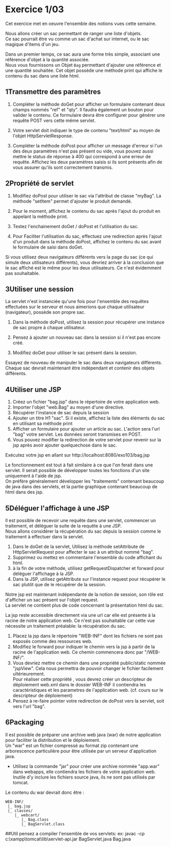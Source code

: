 # Exercice 1/03

Cet exercice met en oeuvre l'ensemble des notions vues cette semaine.  

Nous allons créer un sac permettant de ranger une liste d'objets.  
Ce sac pourrait être vu comme un sac d'achat sur internet, ou le sac magique d'items d'un jeu.

Dans un premier temps, ce sac aura une forme très simple, associant une référence d'objet à la quantité associée.  
Nous vous fournissons un Objet `Bag` permettant d'ajouter une référence et une quantité souhaitée. Cet objet possède une méthode print qui affiche le contenu du sac dans une liste html.

## 1Transmettre des paramètres

1. Compléter la méthode doGet pour afficher un formulaire contenant deux champs nommés "ref" et "qty". Il faudra également un bouton pour valider le contenu. Ce formulaire devra être configurer pour générer une requête POST vers cette même servlet.  

1. Votre servlet doit indiquer le type de contenu "text/html" au moyen de l'objet HttpServletResponse.  

1. Compléter la méthode doPost pour afficher un message d'erreur si l'un des deux paramètres n'est pas présent ou vide, vous pouvez aussi mettre le status de réponse à 400 qui correspond à une erreur de requête. Affichez les deux paramètres saisis si ils sont présents afin de vous assurer qu'ils sont correctement transmis.

## 2Propriété de servlet

1. Modifiez doPost pour utiliser le sac via l'attribut de classe "myBag". La méthode "setItem" permet d'ajouter le produit demandé.  

1. Pour le moment, affichez le contenu du sac après l'ajout du produit en appelant la méthode print.  

1. Testez l'enchainement doGet / doPost et l'utilisation du sac.  

1. Pour Faciliter l'utilisation du sac, effectuez une redirection après l'ajout d'un produit dans la méthode doPost, affichez le contenu du sac avant le formulaire de saisi dans doGet.  

Si vous utilisez deux navigateurs différents vers la page du sac (ce qui simule deux utilisateurs différents), vous devriez arriver à la conclusion que le sac affiché est le même pour les deux utilisateurs. Ce n'est évidemment pas souhaitable.

## 3Utiliser une session

La servlet n'est instanciée qu'une fois pour l'ensemble des requêtes effectuées sur le serveur et nous aimerions que chaque utilisateur (navigateur), possède son propre sac.

1. Dans la méthode doPost, utilisez la session pour récupérer une instance de sac propre à chaque utilisateur.  

1. Pensez à ajouter un nouveau sac dans la session si il n'est pas encore créé.  

1. Modifiez doGet pour utiliser le sac présent dans la session.  

Essayez de nouveau de manipuler le sac dans deux navigateurs différents. Chaque sac devrait maintenant être indépendant et contenir des objets différents.


## 4Utiliser une JSP

1. Créez un fichier "bag.jsp" dans le répertoire de votre application web.  
1. Importer l'objet "web.Bag" au moyen d'une directive.  
1. Récupérer l'instance de sac depuis la session  
1. Ajouter un titre H1 "sac". Si il existe, affichez la liste des éléments du sac en utilisant sa méthode print  
1. Afficher un formulaire pour ajouter un article au sac. L'action sera l'url "bag" votre servlet. Les données seront transmises en POST.  
1. Vous pouvez modifier la redirection de votre servlet pour revenir sur la jsp après avoir ajouter quelquechose dans le sac.  

Exécutez votre jsp en allant sur http://localhost:8080/exo103/bag.jsp

Le fonctionnement est tout à fait similaire à ce que l'on ferait dans une servlet. Il serait possible de développer toutes les fonctions d'un site uniquement à l'aide de jsp.  
On préfère généralement développer les "traitements" contenant beaucoup de java dans des servlets, et la partie graphique contenant beaucoup de html dans des jsp.


## 5Déléguer l'affichage à une JSP

Il est possible de recevoir une requête dans une servlet, commencer un traitement, et déléguer la suite de la requête à une JSP.  
Nous allons considérer la récupération du sac depuis la session comme le traitement à effectuer dans la servlet.

1. Dans le doGet de la servlet, Utilisez la méthode setAttribute de HttpServletRequest pour affecter le sac à un attribut nommé "bag".  
1. Supprimez ou mettez en commentaire l'ensemble du code affichant du html.  
1. à la fin de votre méthode, utilisez getRequestDispatcher et forward pour déléguer l'affichage à la JSP.  
1. Dans la JSP, utilisez getAttribute sur l'instance request pour récupérer le sac plutôt que de le récupérer de la session.  

Notre jsp est maintenant indépendante de la notion de session, son rôle est d'afficher un sac présent sur l'objet request.  
La servlet ne contient plus de code concernant la présentation html du sac.

La jsp reste accessible directement via une url car elle est présente à la racine de notre application web. Ce n'est pas souhaitable car cette vue nécessite un traitement préalable: la récupération du sac.

1. Placez la jsp dans le répertoire "WEB-INF" dont les fichiers ne sont pas exposés comme des ressources web.  
1. Modifiez le forward pour indiquer le chemin vers la jsp à partir de la racine de l'application web. Ce chemin commencera donc par "/WEB-INF/".  
1. Vous devriez mettre ce chemin dans une propriété public/static nommée "jspView". Cela nous permettra de pouvoir changer le fichier facilement ultérieurement.  
Pour réaliser cette propriété , vous devrez créer un descripteur de déploiement web.xml dans le dossier WEB-INF
il contiendra les caractéristiques et les parametres de l'application web. (cf. cours sur le descripteur de déploiement)
1. Pensez à re-faire pointer votre redirection de doPost vers la servlet, soit vers l'url "bag".  


## 6Packaging

Il est possible de préparer une archive web java (war) de notre application pour faciliter la distribution et le déploiement.    
Un "war" est un fichier compressé au format zip contenant une arborescence particulière pour être utilisée par un serveur d'application java.

* Utilisez la commande "jar" pour créer une archive nommée "app.war" dans webapps, elle contiendra les fichiers de votre application web. Inutile d'y inclure les fichiers source java, ils ne sont pas utilisés par tomcat.

Le contenu du war devrait donc être :
```
WEB-INF/
 |_ bag.jsp
 |_ classes/
    |_ webcart/
       |_ Bag.class
       |_ BagServlet.class 
```


##Util
pensez a compiler l'ensemble de vos servlets:
 ex: javac -cp c:\xampp\tomcat\lib\servlet-api.jar BagServlet.java Bag.java